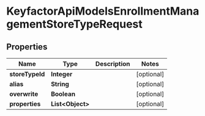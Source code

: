 

# KeyfactorApiModelsEnrollmentManagementStoreTypeRequest


## Properties

| Name | Type | Description | Notes |
|------------ | ------------- | ------------- | -------------|
|**storeTypeId** | **Integer** |  |  [optional] |
|**alias** | **String** |  |  [optional] |
|**overwrite** | **Boolean** |  |  [optional] |
|**properties** | **List&lt;Object&gt;** |  |  [optional] |



